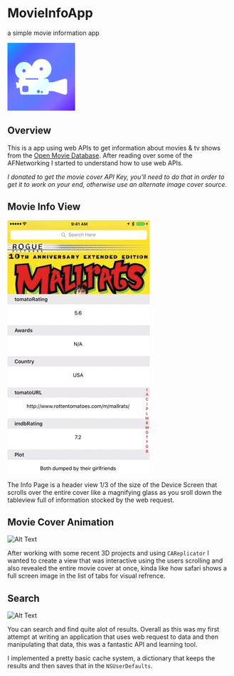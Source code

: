 # MovieInfoApp
a simple movie information app

![Alt Text](https://github.com/jmade/jmade.github.io/blob/master/movieinfo.png?raw=true)

## Overview

This is a app using web APIs to get information about movies & tv shows from the [Open Movie Database](http://omdbapi.com).
After reading over some of the AFNetworking I started to understand how to use web APIs. 

*I donated to get the movie cover API Key, you'll need to do that in order to get it to work on your end, otherwise use an alternate image cover source.*

## Movie Info View

![Alt Text](https://github.com/jmade/jmade.github.io/blob/master/movietv.gif?raw=true)

The Info Page is a header view 1/3 of the size of the Device Screen that scrolls over the entire cover like a magnifying glass as you sroll down the tableview full of information stocked by the web request.


## Movie Cover Animation

![Alt Text](https://github.com/jmade/jmade.github.io/blob/master/moviecover.gif?raw=true)

After working with some recent 3D projects and using `CAReplicator` I wanted to create a view that was interactive using the users scrolling and also revealed the entire movie cover at once, kinda like how safari shows a full screen image in the list of tabs for visual refrence.

## Search

![Alt Text](https://github.com/jmade/jmade.github.io/blob/master/moviesearching2.gif?raw=true)

You can search and find quite alot of results. Overall as this was my first attempt at writing an application that uses web request to data and then manipulating that data, this was a fantastic API and learning tool. 

I implemented a pretty basic cache system, a dictionary that keeps the results and then saves that in the `NSUserDefaults`. 

